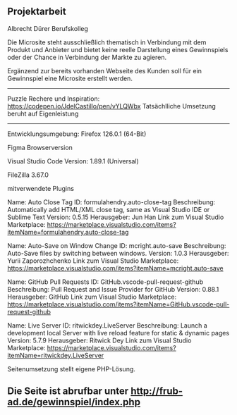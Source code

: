 Projektarbeit 
-

Albrecht Dürer Berufskolleg

Die Microsite steht ausschließlich thematisch in Verbindung mit dem Produkt und Anbieter und bietet keine reelle Darstellung eines Gewinnspiels oder der Chance in Verbindung der Markte zu agieren. 

Ergänzend zur bereits vorhanden Webseite des Kunden soll für ein Gewinnspiel eine Microsite erstellt werden. 

---------
Puzzle Rechere und Inspiration: https://codepen.io/JdelCastillo/pen/vYLQWbx
Tatsächlliche Umsetzung beruht auf Eigenleistung

---------
Entwicklungsumgebung: 
Firefox 126.0.1 (64-Bit)

Figma Browserversion

Visual Studio Code
Version: 1.89.1 (Universal)

FileZilla 3.67.0


mitverwendete Plugins 

Name: Auto Close Tag
ID: formulahendry.auto-close-tag
Beschreibung: Automatically add HTML/XML close tag, same as Visual Studio IDE or Sublime Text
Version: 0.5.15
Herausgeber: Jun Han
Link zum Visual Studio Marketplace: https://marketplace.visualstudio.com/items?itemName=formulahendry.auto-close-tag

Name: Auto-Save on Window Change
ID: mcright.auto-save
Beschreibung: Auto-Save files by switching between windows.
Version: 1.0.3
Herausgeber: Yurii Zaporozhchenko
Link zum Visual Studio Marketplace: https://marketplace.visualstudio.com/items?itemName=mcright.auto-save

Name: GitHub Pull Requests
ID: GitHub.vscode-pull-request-github
Beschreibung: Pull Request and Issue Provider for GitHub
Version: 0.88.1
Herausgeber: GitHub
Link zum Visual Studio Marketplace: https://marketplace.visualstudio.com/items?itemName=GitHub.vscode-pull-request-github

Name: Live Server
ID: ritwickdey.LiveServer
Beschreibung: Launch a development local Server with live reload feature for static & dynamic pages
Version: 5.7.9
Herausgeber: Ritwick Dey
Link zum Visual Studio Marketplace: https://marketplace.visualstudio.com/items?itemName=ritwickdey.LiveServer



Seitenumsetzung stellt eigene PHP-Lösung. 

Die Seite ist abrufbar unter
http://frub-ad.de/gewinnspiel/index.php
--
